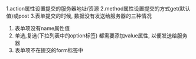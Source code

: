 1.action属性设置提交的服务器地址/资源
2.method属性设置提交的方式get(默认值)或post
3.表单提交的时候, 数据没有发送给服务器的三种情况
1. 表单项没有name属性值
2. 单选,复选(下拉列表中的option标签) 都需要添加value属性, 以便发送给服务器
3. 表单项不在提交的form标签中